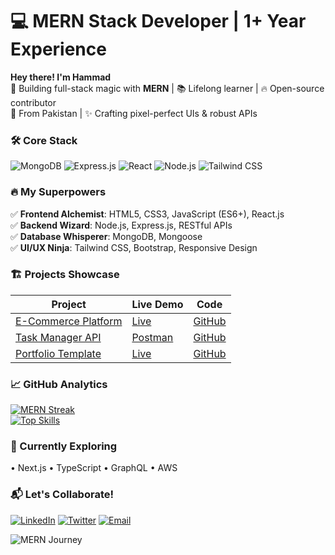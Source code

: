 # 💻 MERN Stack Developer | 1+ Year Experience 

**Hey there! I'm Hammad**  
🚀 Building full-stack magic with **MERN** | 📚 Lifelong learner | 🔥 Open-source contributor  
📍 From Pakistan | ✨ Crafting pixel-perfect UIs & robust APIs  

### 🛠️ Core Stack
![MongoDB](https://img.shields.io/badge/MongoDB-47A248?logo=mongodb&logoColor=white)
![Express.js](https://img.shields.io/badge/Express.js-000000?logo=express)
![React](https://img.shields.io/badge/React-61DAFB?logo=react&logoColor=black)
![Node.js](https://img.shields.io/badge/Node.js-339933?logo=node.js&logoColor=white)
![Tailwind CSS](https://img.shields.io/badge/Tailwind_CSS-38B2AC?logo=tailwind-css)

### 🔥 My Superpowers
✅ **Frontend Alchemist**: HTML5, CSS3, JavaScript (ES6+), React.js  
✅ **Backend Wizard**: Node.js, Express.js, RESTful APIs  
✅ **Database Whisperer**: MongoDB, Mongoose  
✅ **UI/UX Ninja**: Tailwind CSS, Bootstrap, Responsive Design  

### 🏗️ Projects Showcase
| Project | Live Demo | Code |
|---------|-----------|------|
| [E-Commerce Platform](link) | [Live](link) | [GitHub](link) |
| [Task Manager API](link) | [Postman](link) | [GitHub](link) |
| [Portfolio Template](link) | [Live](link) | [GitHub](link) |

### 📈 GitHub Analytics
[![MERN Streak](https://github-readme-streak-stats.herokuapp.com/?user=CodeWithHammad6&theme=dark)](https://github.com/CodeWithHammad6)  
[![Top Skills](https://skillicons.dev/icons?i=js,react,nodejs,mongodb,express,tailwind,bootstrap)](https://skillicons.dev)

### 🌱 Currently Exploring
• Next.js • TypeScript • GraphQL • AWS  

### 📬 Let's Collaborate!
[![LinkedIn](https://img.shields.io/badge/LinkedIn-0077B5?logo=linkedin)](your-link)
[![Twitter](https://img.shields.io/badge/Twitter-1DA1F2?logo=twitter)](your-link)
[![Email](https://img.shields.io/badge/Email-D14836?logo=gmail)](mailto:your@email.com)

![MERN Journey](https://komarev.com/ghpvc/?username=CodeWithHammad6&label=PROFILE+VIEWS&color=blueviolet)
